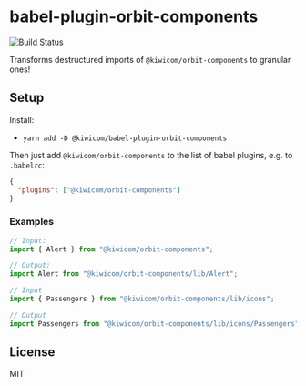 # babel-plugin-orbit-components

[![Build Status](https://travis-ci.org/kiwicom/babel-plugin-orbit-components.svg?branch=master)](https://travis-ci.org/kiwicom/babel-plugin-orbit-components)

Transforms destructured imports of `@kiwicom/orbit-components` to granular ones!

## Setup

Install:

- `yarn add -D @kiwicom/babel-plugin-orbit-components`

Then just add `@kiwicom/orbit-components` to the list of babel plugins, e.g. to `.babelrc`:

```json
{
  "plugins": ["@kiwicom/orbit-components"]
}
```

### Examples

```js
// Input:
import { Alert } from "@kiwicom/orbit-components";

// Output:
import Alert from "@kiwicom/orbit-components/lib/Alert";
```

```js
// Input
import { Passengers } from "@kiwicom/orbit-components/lib/icons";

// Output
import Passengers from "@kiwicom/orbit-components/lib/icons/Passengers";
```

## License

MIT
